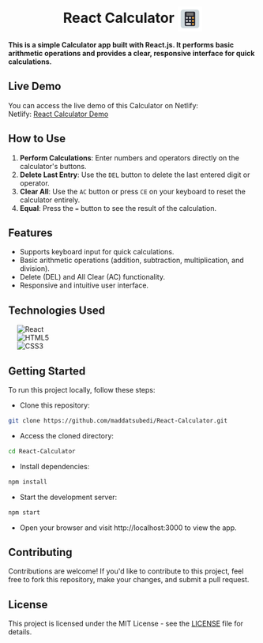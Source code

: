 <br>
<h1 align="center">
<span> React Calculator </span>
<img align="center" src="./public/favicon.png" alt="" width="50" height="50">
</h1>

**This is a simple Calculator app built with React.js. It performs basic arithmetic operations and provides a clear, responsive interface for quick calculations.**

## Live Demo

You can access the live demo of this Calculator on Netlify:
<br>
Netlify: [React Calculator Demo](https://react-multiapp.netlify.app/calculator)

## How to Use
1. **Perform Calculations**: Enter numbers and operators directly on the calculator's buttons.
2. **Delete Last Entry**: Use the `DEL` button to delete the last entered digit or operator.
3. **Clear All**: Use the `AC` button or press `CE` on your keyboard to reset the calculator entirely.
4. **Equal**: Press the `=` button to see the result of the calculation.

## Features

- Supports keyboard input for quick calculations.
- Basic arithmetic operations (addition, subtraction, multiplication, and division).
- Delete (DEL) and All Clear (AC) functionality.
- Responsive and intuitive user interface.

## Technologies Used

&emsp; ![React](https://img.shields.io/badge/react.js-%23563D7C.svg?style=for-the-badge&logo=react&logoColor=white)
<br>
&emsp; ![HTML5](https://img.shields.io/badge/html5-%23E34F26.svg?style=for-the-badge&logo=html5&logoColor=white)
<br>
&emsp; ![CSS3](https://img.shields.io/badge/css3-%231572B6.svg?style=for-the-badge&logo=css3&logoColor=white)

## Getting Started

To run this project locally, follow these steps:

- Clone this repository:
```bash
git clone https://github.com/maddatsubedi/React-Calculator.git
```

- Access the cloned directory:
```bash
cd React-Calculator
```

- Install dependencies:
```bash
npm install
```

- Start the development server:
```bash
npm start
```

- Open your browser and visit http://localhost:3000 to view the app.

## Contributing

Contributions are welcome! If you'd like to contribute to this project, feel free to fork this repository, make your changes, and submit a pull request.

## License

This project is licensed under the MIT License - see the [LICENSE](LICENSE) file for details.
